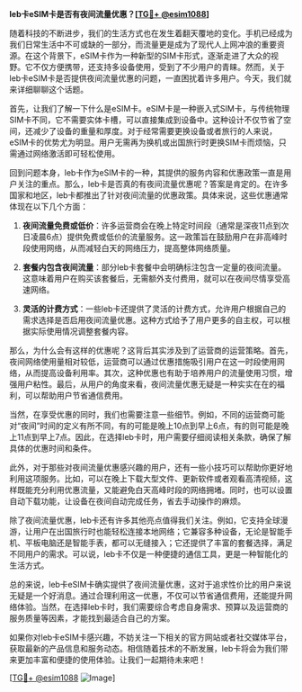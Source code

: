 **leb卡eSIM卡是否有夜间流量优惠？[[TG💪+ @esim1088](https://t.me/s/esim1088)]**

随着科技的不断进步，我们的生活方式也在发生着翻天覆地的变化。手机已经成为我们日常生活中不可或缺的一部分，而流量更是成为了现代人上网冲浪的重要资源。在这个背景下，eSIM卡作为一种新型的SIM卡形式，逐渐走进了大众的视野。它不仅方便携带，还支持多设备使用，受到了不少用户的青睐。然而，关于leb卡eSIM卡是否提供夜间流量优惠的问题，一直困扰着许多用户。今天，我们就来详细聊聊这个话题。

首先，让我们了解一下什么是eSIM卡。eSIM卡是一种嵌入式SIM卡，与传统物理SIM卡不同，它不需要实体卡槽，可以直接集成到设备中。这种设计不仅节省了空间，还减少了设备的重量和厚度。对于经常需要更换设备或者旅行的人来说，eSIM卡的优势尤为明显。用户无需再为换机或出国旅行时更换SIM卡而烦恼，只需通过网络激活即可轻松使用。

回到问题本身，leb卡作为eSIM卡的一种，其提供的服务内容和优惠政策一直是用户关注的重点。那么，leb卡是否真的有夜间流量优惠呢？答案是肯定的。在许多国家和地区，leb卡都推出了针对夜间流量的优惠政策。具体来说，这些优惠通常体现在以下几个方面：

1. **夜间流量免费或低价**：许多运营商会在晚上特定时间段（通常是深夜11点到次日凌晨6点）提供免费或低价的流量服务。这一政策旨在鼓励用户在非高峰时段使用网络，从而减轻白天的网络压力，提高整体网络质量。

2. **套餐内包含夜间流量**：部分leb卡套餐中会明确标注包含一定量的夜间流量。这意味着用户在购买该套餐后，无需额外支付费用，就可以在夜间尽情享受高速网络。

3. **灵活的计费方式**：一些leb卡还提供了灵活的计费方式，允许用户根据自己的需求选择是否启用夜间流量优惠。这种方式给予了用户更多的自主权，可以根据实际使用情况调整套餐内容。

那么，为什么会有这样的优惠呢？这背后其实涉及到了运营商的运营策略。首先，夜间网络使用量相对较低，运营商可以通过优惠措施吸引用户在这一时段使用网络，从而提高设备利用率。其次，这种优惠也有助于培养用户的流量使用习惯，增强用户粘性。最后，从用户的角度来看，夜间流量优惠无疑是一种实实在在的福利，可以帮助用户节省通信费用。

当然，在享受优惠的同时，我们也需要注意一些细节。例如，不同的运营商可能对“夜间”时间的定义有所不同，有的可能是晚上10点到早上6点，有的则可能是晚上11点到早上7点。因此，在选择leb卡时，用户需要仔细阅读相关条款，确保了解具体的优惠时间和条件。

此外，对于那些对夜间流量优惠感兴趣的用户，还有一些小技巧可以帮助你更好地利用这项服务。比如，可以在晚上下载大型文件、更新软件或者观看高清视频，这样既能充分利用优惠流量，又能避免白天高峰时段的网络拥堵。同时，也可以设置自动下载功能，让设备在夜间自动完成任务，省去手动操作的麻烦。

除了夜间流量优惠，leb卡还有许多其他亮点值得我们关注。例如，它支持全球漫游，让用户在出国旅行时也能轻松连接本地网络；它兼容多种设备，无论是智能手机、平板电脑还是智能手表，都可以无缝接入；它还提供了丰富的套餐选择，满足不同用户的需求。可以说，leb卡不仅是一种便捷的通信工具，更是一种智能化的生活方式。

总的来说，leb卡eSIM卡确实提供了夜间流量优惠，这对于追求性价比的用户来说无疑是一个好消息。通过合理利用这一优惠，不仅可以节省通信费用，还能提升网络体验。当然，在选择leb卡时，我们需要综合考虑自身需求、预算以及运营商的服务质量等因素，才能找到最适合自己的方案。

如果你对leb卡eSIM卡感兴趣，不妨关注一下相关的官方网站或者社交媒体平台，获取最新的产品信息和服务动态。相信随着技术的不断发展，leb卡将会为我们带来更加丰富和便捷的使用体验。让我们一起期待未来吧！

[[TG💪+ @esim1088](https://t.me/s/esim1088) ![Image](https://i.postimg.cc/4NQfJmqS/Snipaste-2025-05-13-00-14-12.png)]